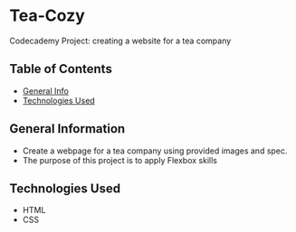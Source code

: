 # Tea-Cozy
 Codecademy Project: creating a website for a tea company


## Table of Contents
* [General Info](#general-information)
* [Technologies Used](#technologies-used)


## General Information
- Create a webpage for a tea company using provided images and spec.
- The purpose of this project is to apply Flexbox skills


## Technologies Used
- HTML
- CSS

